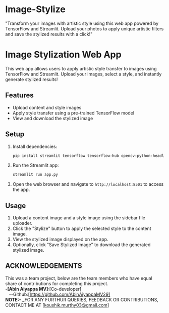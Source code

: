 # Image-Stylize
"Transform your images with artistic style using this web app powered by TensorFlow and Streamlit. Upload your photos to apply unique artistic filters and save the stylized results with a click!"

# Image Stylization Web App

This web app allows users to apply artistic style transfer to images using TensorFlow and Streamlit. Upload your images, select a style, and instantly generate stylized results!

## Features

- Upload content and style images
- Apply style transfer using a pre-trained TensorFlow model
- View and download the stylized image

## Setup

1. Install dependencies:
   ```bash
   pip install streamlit tensorflow tensorflow-hub opencv-python-headless pillow
   ```

2. Run the Streamlit app:
   ```bash
   streamlit run app.py
   ```

3. Open the web browser and navigate to `http://localhost:8501` to access the app.

## Usage

1. Upload a content image and a style image using the sidebar file uploader.
2. Click the "Stylize" button to apply the selected style to the content image.
3. View the stylized image displayed on the app.
4. Optionally, click "Save Stylized Image" to download the generated stylized image.

## __ACKNOWLEDGEMENTS__  
This was a team project, below are the team members who have equal share of contributions for completing this project.  
-**[Abin Aiyappa MV]**:[Co-developer]  
&nbsp;&nbsp;&nbsp;--Github:[https://github.com/AbinAiyappaMV29]  
 __NOTE:-__ _FOR ANY FURTHUR QUERIES, FEEDBACK OR CONTRIBUTIONS, CONTACT ME AT [koushik.murthy03@gmail.com]
